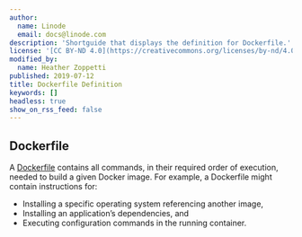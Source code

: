 ```yaml
---
author:
  name: Linode
  email: docs@linode.com
description: 'Shortguide that displays the definition for Dockerfile.'
license: '[CC BY-ND 4.0](https://creativecommons.org/licenses/by-nd/4.0)'
modified_by:
  name: Heather Zoppetti
published: 2019-07-12
title: Dockerfile Definition
keywords: []
headless: true
show_on_rss_feed: false
---
```


## Dockerfile

A [Dockerfile](https://docs.docker.com/engine/reference/builder/) contains all commands, in their required order of execution, needed to build a given Docker image. For example, a Dockerfile might contain instructions for:

- Installing a specific operating system referencing another image,
- Installing an application’s dependencies, and
- Executing configuration commands in the running container.
